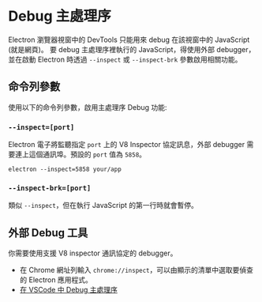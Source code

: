 # Debug 主處理序

Electron 瀏覽器視窗中的 DevTools 只能用來 debug 在該視窗中的 JavaScript (就是網頁)。 要 debug 主處理序裡執行的 JavaScript，得使用外部 debugger，並在啟動 Electron 時透過 `--inspect` 或 `--inspect-brk` 參數啟用相關功能。

## 命令列參數

使用以下的命令列參數，啟用主處理序 Debug 功能:

### `--inspect=[port]`

Electron 電子將監聽指定 `port` 上的 V8 Inspector 協定訊息，外部 debugger 需要連上這個通訊埠。預設的 `port` 值為 `5858`。

```shell
electron --inspect=5858 your/app
```

### `--inspect-brk=[port]`

類似 `--inspect`，但在執行 JavaScript 的第一行時就會暫停。

## 外部 Debug 工具

你需要使用支援 V8 inspector 通訊協定的 debugger。

- 在 Chrome 網址列輸入 `chrome://inspect`，可以由顯示的清單中選取要偵查的 Electron 應用程式。
- [在 VSCode 中 Debug 主處理序](debugging-main-process-vscode.md)